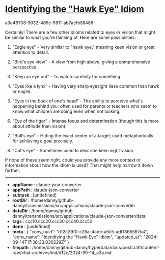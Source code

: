# [Identifying the "Hawk Eye" Idiom](https://claude.ai/chat/d12c39f0-c26a-4ade-a6c5-adf1865697b4)

a3a46708-3032-485e-9811-ab7aefb88486

 Certainly! There are a few other idioms related to eyes or vision that might be similar to what you're thinking of. Here are some possibilities:

1. "Eagle eye" - Very similar to "hawk eye," meaning keen vision or great attention to detail.

2. "Bird's eye view" - A view from high above, giving a comprehensive perspective.

3. "Keep an eye out" - To watch carefully for something.

4. "Eyes like a lynx" - Having very sharp eyesight (less common than hawk or eagle).

5. "Eyes in the back of one's head" - The ability to perceive what's happening behind you; often used for parents or teachers who seem to know what children are doing even when not looking.

6. "Eye of the tiger" - Intense focus and determination (though this is more about attitude than vision).

7. "Bull's eye" - Hitting the exact center of a target; used metaphorically for achieving a goal precisely.

8. "Cat's eye" - Sometimes used to describe keen night vision.

If none of these seem right, could you provide any more context or information about how the idiom is used? That might help narrow it down further.

---

* **appName** : claude-json-converter
* **appPath** : claude-json-converter
* **subtask** : [undefined]
* **rootDir** : /home/danny/github-danny/transmissions/src/applications/claude-json-converter
* **dataDir** : /home/danny/github-danny/transmissions/src/applications/claude-json-converter/data
* **tags** : ccc10.ccc20.ccc30.ccc40.ccc50
* **done** : [undefined]
* **meta** : {
  "conv_uuid": "d12c39f0-c26a-4ade-a6c5-adf1865697b4",
  "conv_name": "Identifying the \"Hawk Eye\" Idiom",
  "updated_at": "2024-09-14T17:36:33.030229Z"
}
* **filepath** : /home/danny/github-danny/hyperdata/docs/postcraft/content-raw/chat-archives/md/d12c/2024-09-14_a3a.md